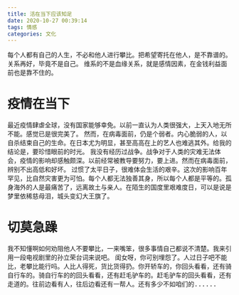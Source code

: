 ```yaml
---
title: 活在当下应该知足
date: 2020-10-27 00:39:14
tags: 情感
categories: 文化
---
```


每个人都有自己的人生，不必和他人进行攀比。把希望寄托在他人，是不靠谱的。关系再好，毕竟不是自己。
维系的不是血缘关系，就是感情因素，在金钱利益面前也是靠不住的。
<!--more-->
# 疫情在当下
最近疫情肆虐全球，没有国家能够幸免。以前一直认为人类很强大，上天入地无所不能。感觉已是很完美了。
然而，在病毒面前，仍是个弱者。内心脆弱的人，以自杀结束自己的生命。在日本尤为明显，甚至高高在上的艺人也难逃其外。给我的结论是，要珍惜眼前的时光。
我没有经历过战争。战争对于人类的灾难无法体会，疫情的影响却感触颇深。以前经常被教导要努力，要上进。然而在病毒面前，辨别不出高低和好坏。
过惯了太平日子，很难体会生活的艰辛。这次的影响百年罕见，比自然灾害更为可怕。每个人都无法独善其身，所以每个人都是平等的。孤身海外的人是最痛苦了，远离故土与亲人。在陌生的国度里艰难度日，可以是说是梦里依稀慈母泪，城头变幻大王旗了。
# 切莫急躁
我不知懂啊如何劝阻他人不要攀比，一来嘴笨，很多事情自己都说不清楚。我来引用一段电视剧里的孙立荣台词来说吧。
<kbd>闺女呀，你可别埋怨了。人过日子吧不能比，老攀比能行吗。人比人得死，货比货得扔。你开轿车的，你回头看看，还有骑自行车的。骑自行车的的回头看看，还有赶毛驴车的。赶毛驴车的回头看看，还有走道的。往前边看有人，往后边看还有一帮人。还有多少不如咱们的......</kbd>

